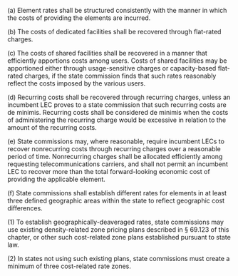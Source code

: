 (a) Element rates shall be structured consistently with the manner in which the costs of providing the elements are incurred.

(b) The costs of dedicated facilities shall be recovered through flat-rated charges.

(c) The costs of shared facilities shall be recovered in a manner that efficiently apportions costs among users. Costs of shared facilities may be apportioned either through usage-sensitive charges or capacity-based flat-rated charges, if the state commission finds that such rates reasonably reflect the costs imposed by the various users.

(d) Recurring costs shall be recovered through recurring charges, unless an incumbent LEC proves to a state commission that such recurring costs are de minimis. Recurring costs shall be considered de minimis when the costs of administering the recurring charge would be excessive in relation to the amount of the recurring costs.

(e) State commissions may, where reasonable, require incumbent LECs to recover nonrecurring costs through recurring charges over a reasonable period of time. Nonrecurring charges shall be allocated efficiently among requesting telecommunications carriers, and shall not permit an incumbent LEC to recover more than the total forward-looking economic cost of providing the applicable element.

(f) State commissions shall establish different rates for elements in at least three defined geographic areas within the state to reflect geographic cost differences.

(1) To establish geographically-deaveraged rates, state commissions may use existing density-related zone pricing plans described in § 69.123 of this chapter, or other such cost-related zone plans established pursuant to state law.

(2) In states not using such existing plans, state commissions must create a minimum of three cost-related rate zones.

